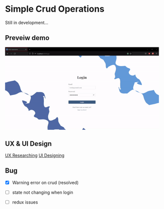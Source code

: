 # Simple Crud Operations
Still in development...
## Preveiw demo 
<p align="center">
  <img src="https://github.com/falzee/simple-crud-operation/blob/master/src/images/testing%20prtototype%20demo.gif" alt="animated" />
</p>

## UX & UI Design

[UX Researching](https://miro.com/app/board/uXjVPa1tA5E=/?share_link_id=449751157116)
[UI Designing](https://www.figma.com/file/SfngNwfTRTIguyzhYF7BuV/Prototype-2-Log%2FReg%5BUI%5D?node-id=0%3A1)

## Bug
- [x] Warning error on crud (resolved)
- [ ] state not changing when login
- [ ] redux issues

